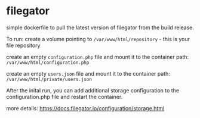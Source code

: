 # filegator 

simple dockerfile to pull the latest version of filegator from the build release.


To run:
create a volume pointing to `/var/www/html/repository` - this is your file repository

create an empty `configuration.php` file and mount it to the container path: `/var/www/html/configuration.php`

create an empty `users.json` file and mount it to the container path: `/var/www/html/private/users.json`

After the inital run, you can add additional storage configuration to the configuration.php file and restart the container.

more details:
https://docs.filegator.io/configuration/storage.html

